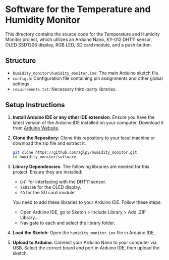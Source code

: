 # Software for the Temperature and Humidity Monitor

This directory contains the source code for the Temperature and Humidity Monitor project, which utilizes an Arduino Nano, KY-012 DHT11 sensor, OLED SSD1306 display, RGB LED, SD card module, and a push-button.

## Structure

- `humidity_monitor\humidity_monitor.ino`: The main Arduino sketch file.
- `config.h`: Configuration file containing pin assignments and other global settings.
- `requirements.txt`: Necessary third-party libraries.

## Setup Instructions

1. **Install Arduino IDE or any other IDE extension**: Ensure you have the latest version of the Arduino IDE installed on your computer. Download it from [Arduino Website](https://www.arduino.cc/en/Main/Software).

2. **Clone the Repository**: Clone this repository to your local machine or download the zip file and extract it.

    ```bash
    git clone https://github.com/aglpy/humidity_monitor.git
    cd humidity_monitor/software
    ```

3. **Library Dependencies**: The following libraries are needed for this project. Ensure they are installed:
    - `DHT` for interfacing with the DHT11 sensor.
    - `SSD1306` for the OLED display.
    - `SD` for the SD card module.

    You need to add these libraries to your Arduino IDE. Follow these steps:
    
    - Open Arduino IDE, go to Sketch > Include Library > Add .ZIP Library...
    - Navigate to each and select the library folder.

4. **Load the Sketch**: Open the `humidity_monitor.ino` file in Arduino IDE.

5. **Upload to Arduino**: Connect your Arduino Nano to your computer via USB. Select the correct board and port in Arduino IDE, then upload the sketch.
